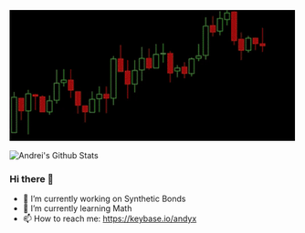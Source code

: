 [![](https://raw.githubusercontent.com/AndreiD/AndreiD/main/githubgif.gif)](https://github.com/AndreiD/)

![Andrei's Github Stats](https://github-readme-stats.vercel.app/api?username=AndreiD&count_private=true&show_icons=true&theme=light)

### Hi there 👋

- 🔭 I’m currently working on Synthetic Bonds
- 🌱 I’m currently learning Math
- 📫 How to reach me: https://keybase.io/andyx
